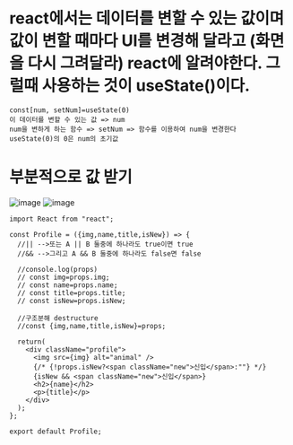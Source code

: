 # react에서는 데이터를 변할 수 있는 값이며 값이 변할 때마다 UI를 변경해 달라고 (화면을 다시 그려달라) react에 알려야한다. 그럴때 사용하는 것이 useState()이다.

```
const[num, setNum]=useState(0)
이 데이터를 변할 수 있는 값 => num
num을 변하게 하는 함수 => setNum => 함수를 이용하여 num을 변경한다
useState(0)의 0은 num의 초기값
```

# 부분적으로 값 받기
![image](https://github.com/yunshinhee/node-js/assets/145514638/8c0e2aef-dc87-4c37-b0ef-bec678439d66)
![image](https://github.com/yunshinhee/node-js/assets/145514638/b90db208-e4a3-4478-b6c5-4720e16cc45e)
```
import React from "react";
  
const Profile = ({img,name,title,isNew}) => {
  //|| -->또는 A || B 둘중에 하나라도 true이면 true
  //&& -->그리고 A && B 둘중에 하나라도 false면 false

  //console.log(props)
  // const img=props.img;
  // const name=props.name;
  // const title=props.title;
  // const isNew=props.isNew;

  //구조분해 destructure
  //const {img,name,title,isNew}=props;

  return(
    <div className="profile">
      <img src={img} alt="animal" />
      {/* {!props.isNew?<span className="new">신입</span>:""} */}
      {isNew && <span className="new">신입</span>}
      <h2>{name}</h2>
      <p>{title}</p>
    </div>
  );
};

export default Profile;
```



